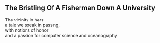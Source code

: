The Bristling Of A Fisherman Down A University
----------------------------------------------
The vicinity in hers  
a tale we speak in passing,  
with notions of honor  
and a passion for computer science and oceanography  
